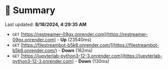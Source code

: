 # 📖 Summary
Last updated: **8/18/2024, 4:29:35 AM**

- `GET` [https://restreamer-09gx.onrender.com](https://restreamer-09gx.onrender.com) - **Up** (23540ms)
- `GET` [https://filestreambot-b5k6.onrender.com/](https://filestreambot-b5k6.onrender.com/) - **Down** (162ms)
- `GET` [https://jupyterlab-python3-12-3.onrender.com](https://jupyterlab-python3-12-3.onrender.com) - **Down** (130ms)
